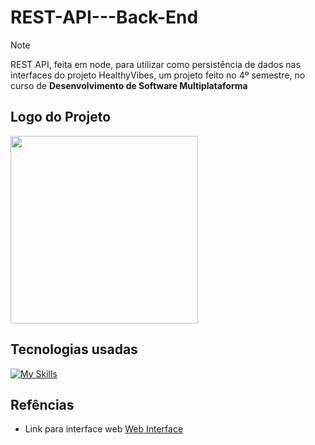 # REST-API---Back-End
>[!NOTE]
> REST API, feita em node, para utilizar como persistência de dados nas interfaces do projeto HealthyVibes, um projeto feito no 4º semestre, no curso de **Desenvolvimento de Software Multiplataforma**
## Logo do Projeto
<img src="https://github.com/DaltonGuima/HealthyVibes-REST-API-Back-End/assets/83316074/531844d7-2e14-4847-8ca5-1dcff03811c3" width="300" height="300" />

## Tecnologias usadas
[![My Skills](https://skillicons.dev/icons?i=ts,nodejs,mongodb,express&theme=dark)](https://skillicons.dev)

## Refências

- Link para interface web [Web Interface](https://github.com/lucasalbuquerque57/Healthy-Vibes-FrontEnd)
